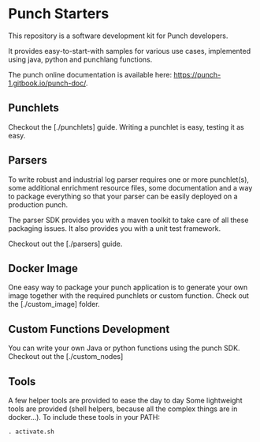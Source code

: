 # Punch Starters

This repository is a software development kit for Punch developers. 

It provides easy-to-start-with samples for various use cases, implemented using
java, python and punchlang functions.

The punch online documentation is available here: https://punch-1.gitbook.io/punch-doc/.

## Punchlets

Checkout the [./punchlets] guide. Writing a punchlet is easy, testing it as easy.

## Parsers

To write robust and industrial log parser requires one or more punchlet(s), some additional
enrichment resource files, some documentation and a way to package everything so that your parser
can be easily deployed on a production punch. 

The parser SDK provides you with a maven toolkit to take care of all these packaging issues.
It also provides you with a unit test framework. 

Checkout out the [./parsers] guide.

## Docker Image

One easy way to package your punch application is to generate your own image together with the required
punchlets or custom function. Check out the [./custom_image] folder.

## Custom Functions Development

You can write your own Java or python functions using the punch SDK. Checkout out the [./custom_nodes]

## Tools

A few helper tools are provided to ease the day to day 
Some lightweight tools are provided (shell helpers, because all the complex things are in docker...).
To include these tools in your PATH:

	. activate.sh

